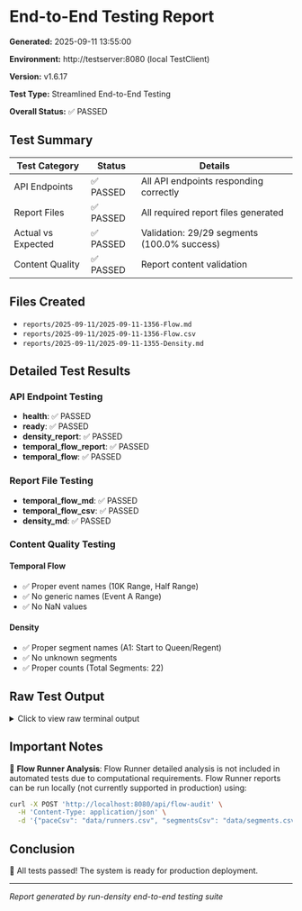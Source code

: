 # End-to-End Testing Report

**Generated:** 2025-09-11 13:55:00

**Environment:** http://testserver:8080 (local TestClient)

**Version:** v1.6.17

**Test Type:** Streamlined End-to-End Testing

**Overall Status:** ✅ PASSED

## Test Summary

| Test Category | Status | Details |
|---------------|--------|---------|
| API Endpoints | ✅ PASSED | All API endpoints responding correctly |
| Report Files | ✅ PASSED | All required report files generated |
| Actual vs Expected | ✅ PASSED | Validation: 29/29 segments (100.0% success) |
| Content Quality | ✅ PASSED | Report content validation |

## Files Created

- `reports/2025-09-11/2025-09-11-1356-Flow.md`
- `reports/2025-09-11/2025-09-11-1356-Flow.csv`
- `reports/2025-09-11/2025-09-11-1355-Density.md`

## Detailed Test Results

### API Endpoint Testing

- **health**: ✅ PASSED
- **ready**: ✅ PASSED
- **density_report**: ✅ PASSED
- **temporal_flow_report**: ✅ PASSED
- **temporal_flow**: ✅ PASSED

### Report File Testing

- **temporal_flow_md**: ✅ PASSED
- **temporal_flow_csv**: ✅ PASSED
- **density_md**: ✅ PASSED

### Content Quality Testing

#### Temporal Flow

- ✅ Proper event names (10K Range, Half Range)
- ✅ No generic names (Event A Range)
- ✅ No NaN values

#### Density

- ✅ Proper segment names (A1: Start to Queen/Regent)
- ✅ No unknown segments
- ✅ Proper counts (Total Segments: 22)


## Raw Test Output

<details>
<summary>Click to view raw terminal output</summary>

```
=== STREAMLINED END-TO-END TESTING ===
Testing core API endpoints and report generation (Flow + Density only)

=== PREFLIGHT VALIDATION ===

✅ Preflight validation passed: 53 checks passed
   File: data/segments.csv
   Rows: 22, Columns: 27
=== API ENDPOINT TESTING ===

1. Testing Health and Ready Endpoints...
   /health: 200 ✅
   /ready: 200 ✅

2. Testing Report Generation Endpoints...
🔍 Starting density analysis...
🔍 Analysis results keys: ['summary', 'segments']
🔍 Analysis ok status: NOT_FOUND
🔍 Segments type: <class 'dict'>
🔍 Segment keys: ['A1', 'A2', 'A3']...
🔍 First segment type: <class 'dict'>
🔍 First segment keys: ['summary', 'time_series', 'sustained_periods', 'events_included', 'seg_label', 'per_event']
📊 Density report saved to: reports/2025-09-11/2025-09-11-1355-Density.md
🔍 Starting temporal flow analysis...
🔧 BINNING APPLIED to B1: time_bins=False, distance_bins=True
   Overlap: 8.9min, Conflict: 150m
🔧 BINNING APPLIED to B2: time_bins=True, distance_bins=True
   Overlap: 32.2min, Conflict: 150m
🔧 BINNING APPLIED to B3: time_bins=False, distance_bins=True
   Overlap: 3.7min, Conflict: 150m
🔧 BINNING APPLIED to F1: time_bins=True, distance_bins=True
   Overlap: 40.9min, Conflict: 200m
🔧 BINNING APPLIED to F1: time_bins=True, distance_bins=True
   Overlap: 53.9min, Conflict: 200m
🔧 BINNING APPLIED to F1: time_bins=True, distance_bins=True
   Overlap: 55.5min, Conflict: 200m
✅ High overtaking rates in F1: 76.1%, 73.0% - BINNING APPLIED
🔧 BINNING APPLIED to H1: time_bins=True, distance_bins=True
   Overlap: 91.1min, Conflict: 150m
✅ High overtaking rates in H1: 55.2%, 47.3% - BINNING APPLIED
🔧 BINNING APPLIED to H1: time_bins=True, distance_bins=True
   Overlap: 53.0min, Conflict: 150m
🔧 BINNING APPLIED to H1: time_bins=True, distance_bins=True
   Overlap: 29.4min, Conflict: 150m
🔧 BINNING APPLIED to I1: time_bins=True, distance_bins=True
   Overlap: 86.6min, Conflict: 200m
🔧 BINNING APPLIED to J1: time_bins=True, distance_bins=True
   Overlap: 98.0min, Conflict: 200m
🔧 BINNING APPLIED to J4: time_bins=True, distance_bins=True
   Overlap: 109.9min, Conflict: 200m
🔧 BINNING APPLIED to J5: time_bins=True, distance_bins=True
   Overlap: 77.0min, Conflict: 200m
🔧 BINNING APPLIED to K1: time_bins=True, distance_bins=True
   Overlap: 142.7min, Conflict: 200m
🔧 BINNING APPLIED to L1: time_bins=True, distance_bins=True
   Overlap: 65.9min, Conflict: 150m
🔧 BINNING APPLIED to L1: time_bins=True, distance_bins=True
   Overlap: 64.8min, Conflict: 150m
✅ High overtaking rates in L1: 56.0%, 35.1% - BINNING APPLIED
🔧 BINNING APPLIED to L1: time_bins=True, distance_bins=True
   Overlap: 29.4min, Conflict: 150m
🔧 BINNING APPLIED to M1: time_bins=True, distance_bins=False
   Overlap: 62.1min, Conflict: 100m
🔧 BINNING APPLIED to M1: time_bins=True, distance_bins=False
   Overlap: 61.3min, Conflict: 100m
🔍 M1 Half vs 10K MAIN ANALYSIS TRACE:
  Input data: A=912 runners, B=618 runners
  Segment boundaries: A=[20.85, 21.1], B=[9.75, 10.0]
  Convergence point: 20.85 km
  Dynamic conflict length: 100.0 m
  Overlap duration: 26.483333333333334 min
  Raw calculation results: 17/12
  Co-presence: 17/12
  Unique encounters: 55
  Participants involved: 29
🔧 BINNING APPLIED to M1: time_bins=True, distance_bins=False
   Overlap: 26.5min, Conflict: 100m
📊 Temporal flow report saved to: reports/2025-09-11/2025-09-11-1356-Flow.md
📊 Temporal flow analysis exported to: reports/2025-09-11/2025-09-11-1356-Flow.csv
ℹ️  No Flow Audit data to export
   Skipping /api/temporal-flow (heavy computation - CI timeout risk)
   /api/density-report: 200 ✅
   /api/temporal-flow-report: 200 ✅
   /api/temporal-flow: 200 ✅

API Endpoint Testing: ✅ ALL PASSED

=== REPORT FILE TESTING ===

1. Temporal Flow MD files: ✅
2. Temporal Flow CSV files: ✅
3. Density Analysis MD files: ✅

Report File Testing: ✅ ALL PASSED

=== REPORT CONTENT QUALITY TESTING ===

1. Testing Temporal Flow Report Content...
   Proper event names (10K Range, Half Range): ✅
   No generic names (Event A Range): ✅
   No NaN values: ✅

2. Testing Density Analysis Report Content...
   Proper segment names (A1: Start to Queen/Regent): ✅
   No unknown segments: ✅
   Proper counts (Total Segments: 22): ✅ (Density analyzes physical course segments, while Flow analyzes runner pairs - hence different counts)

3. Testing Actual vs Expected Flow Results Validation...
   Validating Actual vs Expected Flow Results:
   ================================================================================
   ✅ MATCH A1, Start to Queen/Regent, Full vs Half, overtake, 0/0, 0/0, 0.0/0.0, 0.0/0.0
   ✅ MATCH A1, Start to Queen/Regent, Full vs 10K, overtake, 0/0, 0/0, 0.0/0.0, 0.0/0.0
   ✅ MATCH A1, Start to Queen/Regent, Half vs 10K, overtake, 0/0, 0/0, 0.0/0.0, 0.0/0.0
   ✅ MATCH A2, Queen/Regent to WSB mid-point, Full vs Half, overtake, 0/0, 0/0, 0.0/0.0, 0.0/0.0
   ✅ MATCH A2, Queen/Regent to WSB mid-point, Full vs 10K, overtake, 0/0, 0/0, 0.0/0.0, 0.0/0.0
   ✅ MATCH A2, Queen/Regent to WSB mid-point, Half vs 10K, overtake, 34/1, 34/1, 3.7/0.2, 3.7/0.2
   ✅ MATCH A3, WSB mid-point to Friel, Full vs Half, overtake, 0/0, 0/0, 0.0/0.0, 0.0/0.0
   ✅ MATCH A3, WSB mid-point to Friel, Full vs 10K, overtake, 0/0, 0/0, 0.0/0.0, 0.0/0.0
   ✅ MATCH A3, WSB mid-point to Friel, Half vs 10K, overtake, 128/13, 128/13, 14.0/2.1, 14.0/2.1
   ✅ MATCH B1, Friel to 10K Turn, Full vs 10K, overtake, 11/16, 11/16, 3.0/2.6, 3.0/2.6
   ✅ MATCH B2, 10K Turn to Friel, Full vs 10K, overtake, 81/56, 81/56, 22.0/9.1, 22.0/9.1
   ✅ NO OVERTAKING (as expected) B3, 10K Turn to Friel, Full vs 10K, none
   ✅ MATCH F1, Friel to Station Rd., Full vs Half, merge, 52/56, 52/56, 14.1/6.1, 14.1/6.1
   ✅ MATCH F1, Friel to Station Rd., Full vs 10K, merge, 171/122, 171/122, 46.5/19.7, 46.5/19.7
   ✅ MATCH F1, Friel to Station Rd., Half vs 10K, merge, 694/451, 694/451, 76.1/73.0, 76.1/73.0
   ✅ MATCH H1, Trail/Aberdeen to/from Station Rd, Full vs Half, counterflow, 203/431, 203/431, 55.2/47.3, 55.2/47.3
   ✅ MATCH H1, Trail/Aberdeen to/from Station Rd, Full vs 10K, counterflow, 119/87, 119/87, 32.3/14.1, 32.3/14.1
   ✅ MATCH H1, Trail/Aberdeen to/from Station Rd, Half vs 10K, counterflow, 11/10, 11/10, 1.2/1.6, 1.2/1.6
   ✅ MATCH I1, Station Rd to Bridge/Mill, Full vs Half, counterflow, 42/9, 42/9, 11.4/1.0, 11.4/1.0
   ✅ MATCH J1, Bridge/Mill to Half Turn (Outbound), Full vs Half, counterflow, 147/209, 147/209, 39.9/22.9, 39.9/22.9
   ✅ MATCH J4, Half Turn to Bridge/Mill, Full vs Half, counterflow, 130/170, 130/170, 35.3/18.6, 35.3/18.6
   ✅ MATCH J5, Half Turn to Bridge/Mill (Slow Half), Full vs Half, counterflow, 45/24, 45/24, 12.2/2.6, 12.2/2.6
   ✅ MATCH K1, Bridge/Mill to Station Rd, Full vs Half, counterflow, 180/244, 180/244, 48.9/26.8, 48.9/26.8
   ✅ MATCH L1, Trail/Aberdeen to/from Station Rd, Full vs Half, overtake, 0/0, 0/0, 0.0/0.0, 0.0/0.0
   ✅ MATCH L1, Trail/Aberdeen to/from Station Rd, Full vs 10K, overtake, 206/217, 206/217, 56.0/35.1, 56.0/35.1
   ✅ MATCH L1, Trail/Aberdeen to/from Station Rd, Half vs 10K, overtake, 11/10, 11/10, 1.2/1.6, 1.2/1.6
   ✅ MATCH M1, Trail/Aberdeen to Finish (Full to Loop), Full vs Half, overtake, 66/96, 66/96, 17.9/10.5, 17.9/10.5
   ✅ MATCH M1, Trail/Aberdeen to Finish (Full to Loop), Full vs 10K, overtake, 124/141, 124/141, 33.7/22.8, 33.7/22.8
   ✅ MATCH M1, Trail/Aberdeen to Finish (Full to Loop), Half vs 10K, overtake, 17/12, 17/12, 1.9/1.9, 1.9/1.9
   ================================================================================
   Overall Validation: ✅ ALL MATCH

Overall Report Quality: ✅ EXCELLENT

=== FINAL SUMMARY ===
Date: 2025-09-11-1356
Environment: http://testserver:8080 (local TestClient)
Version: v1.6.17
API Endpoints: ✅ PASSED
Report Files: ✅ PASSED
   Files Created:
   - reports/2025-09-11/2025-09-11-1356-Flow.md
   - reports/2025-09-11/2025-09-11-1356-Flow.csv
   - reports/2025-09-11/2025-09-11-1355-Density.md
Actual to Expected: ✅ PASSED (Validation: 29/29 segments, 100.0% success)
Content Quality: ✅ PASSED

🎉 STREAMLINED TESTS PASSED! Core system is ready!

📝 NOTE: Flow Runner detailed analysis is not included in automated tests due to computational requirements.
   Flow Runner reports can be run locally (not currently supported in production) using:
   curl -X POST 'http://localhost:8080/api/flow-audit' \
     -H 'Content-Type: application/json' \
     -d '{"paceCsv": "data/runners.csv", "segmentsCsv": "data/segments.csv", "startTimes": {"Full": 420, "10K": 440, "Half": 460}}'

=== STREAMLINED END-TO-END TESTING COMPLETE ===

```

</details>

## Important Notes

📝 **Flow Runner Analysis**: Flow Runner detailed analysis is not included in automated tests due to computational requirements. Flow Runner reports can be run locally (not currently supported in production) using:

```bash
curl -X POST 'http://localhost:8080/api/flow-audit' \
  -H 'Content-Type: application/json' \
  -d '{"paceCsv": "data/runners.csv", "segmentsCsv": "data/segments.csv", "startTimes": {"Full": 420, "10K": 440, "Half": 460}}'
```

## Conclusion

🎉 All tests passed! The system is ready for production deployment.

---
*Report generated by run-density end-to-end testing suite*
